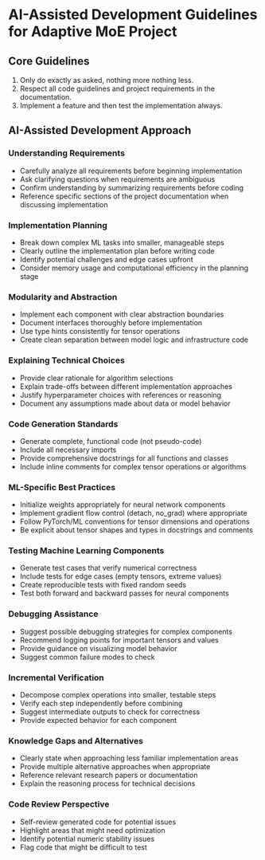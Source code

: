 # AI-Assisted Development Guidelines for Adaptive MoE Project

## Core Guidelines
1. Only do exactly as asked, nothing more nothing less.
2. Respect all code guidelines and project requirements in the documentation.
3. Implement a feature and then test the implementation always.

## AI-Assisted Development Approach

### Understanding Requirements
- Carefully analyze all requirements before beginning implementation
- Ask clarifying questions when requirements are ambiguous
- Confirm understanding by summarizing requirements before coding
- Reference specific sections of the project documentation when discussing implementation

### Implementation Planning
- Break down complex ML tasks into smaller, manageable steps
- Clearly outline the implementation plan before writing code
- Identify potential challenges and edge cases upfront
- Consider memory usage and computational efficiency in the planning stage

### Modularity and Abstraction
- Implement each component with clear abstraction boundaries
- Document interfaces thoroughly before implementation
- Use type hints consistently for tensor operations
- Create clean separation between model logic and infrastructure code

### Explaining Technical Choices
- Provide clear rationale for algorithm selections
- Explain trade-offs between different implementation approaches
- Justify hyperparameter choices with references or reasoning
- Document any assumptions made about data or model behavior

### Code Generation Standards
- Generate complete, functional code (not pseudo-code)
- Include all necessary imports
- Provide comprehensive docstrings for all functions and classes
- Include inline comments for complex tensor operations or algorithms

### ML-Specific Best Practices
- Initialize weights appropriately for neural network components
- Implement gradient flow control (detach, no_grad) where appropriate
- Follow PyTorch/ML conventions for tensor dimensions and operations
- Be explicit about tensor shapes and types in docstrings and comments

### Testing Machine Learning Components
- Generate test cases that verify numerical correctness
- Include tests for edge cases (empty tensors, extreme values)
- Create reproducible tests with fixed random seeds
- Test both forward and backward passes for neural components

### Debugging Assistance
- Suggest possible debugging strategies for complex components
- Recommend logging points for important tensors and values
- Provide guidance on visualizing model behavior
- Suggest common failure modes to check

### Incremental Verification
- Decompose complex operations into smaller, testable steps
- Verify each step independently before combining
- Suggest intermediate outputs to check for correctness
- Provide expected behavior for each component

### Knowledge Gaps and Alternatives
- Clearly state when approaching less familiar implementation areas
- Provide multiple alternative approaches when appropriate
- Reference relevant research papers or documentation
- Explain the reasoning process for technical decisions

### Code Review Perspective
- Self-review generated code for potential issues
- Highlight areas that might need optimization
- Identify potential numeric stability issues
- Flag code that might be difficult to test

